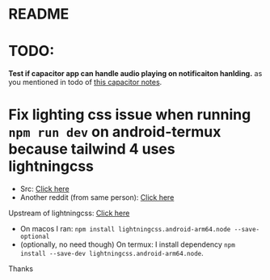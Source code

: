 # README

# TODO:

**Test if capacitor app can handle audio playing on notificaiton hanlding.** as you mentioned in todo of [this capacitor notes](https://github.com/sahilrajput03/sahilrajput03/blob/main/learn-capacitor.md).

# Fix lighting css issue when running `npm run dev` on android-termux because tailwind 4 uses lightningcss

- Src: [Click here](https://github.com/tailwindlabs/tailwindcss/discussions/15999)
- Another reddit (from same person): [Click here](https://www.reddit.com/r/termux/comments/1gmf5a0/node_module_lightningcss1280/)

Upstream of lightningcss: [Click here](https://github.com/parcel-bundler/lightningcss/releases)

- On macos I ran: `npm install lightningcss.android-arm64.node --save-optional`
- (optionally, no need though) On termux: I install dependency `npm install --save-dev lightningcss.android-arm64.node`.

Thanks
